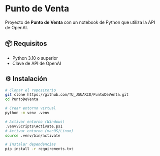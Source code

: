 # Punto de Venta

Proyecto de **Punto de Venta** con un notebook de Python que utiliza la API de OpenAI.

## 📦 Requisitos
- Python 3.10 o superior
- Clave de API de OpenAI

## ⚙️ Instalación
```bash
# Clonar el repositorio
git clone https://github.com/TU_USUARIO/PuntoDeVenta.git
cd PuntoDeVenta

# Crear entorno virtual
python -m venv .venv

# Activar entorno (Windows)
.venv\Scripts\Activate.ps1
# Activar entorno (macOS/Linux)
source .venv/bin/activate

# Instalar dependencias
pip install -r requirements.txt
